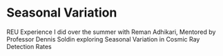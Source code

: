 # Seasonal Variation
REU Experience I did over the summer with Reman Adhikari, Mentored by Professor Dennis Soldin exploring Seasonal Variation in Cosmic Ray Detection Rates 
